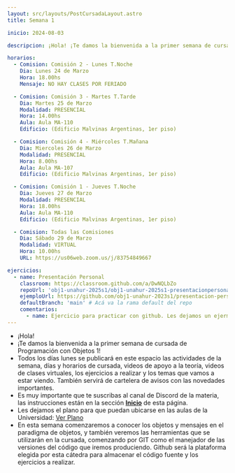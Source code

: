 ```yaml
---
layout: src/layouts/PostCursadaLayout.astro
title: Semana 1

inicio: 2024-08-03

descripcion: ¡Hola! ¡Te damos la bienvenida a la primer semana de cursada de Programación con Objetos 1!

horarios:
  - Comision: Comisión 2 - Lunes T.Noche
    Dia: Lunes 24 de Marzo
    Hora: 18.00hs
    Mensaje: NO HAY CLASES POR FERIADO

  - Comision: Comisión 3 - Martes T.Tarde
    Dia: Martes 25 de Marzo
    Modalidad: PRESENCIAL
    Hora: 14.00hs
    Aula: Aula MA-110
    Edificio: (Edificio Malvinas Argentinas, 1er piso)

  - Comision: Comisión 4 - Miércoles T.Mañana
    Dia: Miercoles 26 de Marzo
    Modalidad: PRESENCIAL
    Hora: 8.00hs
    Aula: Aula MA-107
    Edificio: (Edificio Malvinas Argentinas, 1er piso)

  - Comision: Comisión 1 - Jueves T.Noche
    Dia: Jueves 27 de Marzo
    Modalidad: PRESENCIAL
    Hora: 18.00hs
    Aula: Aula MA-110
    Edificio: (Edificio Malvinas Argentinas, 1er piso)

  - Comision: Todas las Comisiones
    Dia: Sábado 29 de Marzo
    Modalidad: VIRTUAL
    Hora: 10.00hs
    URL: https://us06web.zoom.us/j/83754849667

ejercicios:
  - name: Presentación Personal
    classroom: https://classroom.github.com/a/DwNQLbZo
    repoUrl: 'obj1-unahur-2025s1/obj1-unahur-2025s1-presentacionpersonal-PresentacionPersonal' # Acá va la URL del repo sin el "https://github.com/"
    ejemploUrl: https://github.com/obj1-unahur-2023s1/presentacion-personal-BrankoMuruaga.git
    defaultBranch: 'main' # Acá va la rama default del repo
    comentarios:
      - name: Ejercicio para practicar con github. Les dejamos un ejermplo, aunque esperamos que nos sorprendan con algo bien personal y creativo!
---
```


- ¡Hola!
- ¡Te damos la bienvenida a la primer semana de cursada de Programación con Objetos 1!
- Todos los días lunes se publicará en este espacio las actividades de la semana, días y horarios de cursada, videos de apoyo a la teoría, videos de clases virtuales, los ejercicios a realizar y los temas que vamos a estar viendo. También servirá de cartelera de avisos con las novedades importantes.
- Es muy importante que te suscribas al canal de Discord de la materia, las instrucciones están en la sección **[Inicio](/)** de esta página.
- Les dejamos el plano para que puedan ubicarse en las aulas de la Universidad: <a href="https://unahur.edu.ar/wp-content/uploads/2024/01/PLANO-2024-1.pdf" target="_blank">Ver Plano</a>
- En esta semana comenzaremos a conocer los objetos y mensajes en el paradigma de objetos, y también veremos las herramientas que se utilizarán en la cursada, comenzando por GIT como el manejador de las versiones del código que iremos produciendo. Github será la plataforma elegida por esta cátedra para almacenar el código fuente y los ejercicios a realizar.
